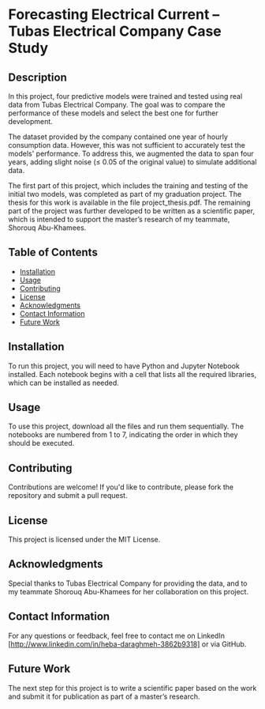 # Forecasting Electrical Current – Tubas Electrical Company Case Study 

## Description
In this project, four predictive models were trained and tested using real data from Tubas Electrical Company. The goal was to compare the performance of these models and select the best one for further development.

The dataset provided by the company contained one year of hourly consumption data. However, this was not sufficient to accurately test the models' performance. To address this, we augmented the data to span four years, adding slight noise (≤ 0.05 of the original value) to simulate additional data.

The first part of this project, which includes the training and testing of the initial two models, was completed as part of my graduation project. The thesis for this work is available in the file project_thesis.pdf. The remaining part of the project was further developed to be written as a scientific paper, which is intended to support the master’s research of my teammate, Shorouq Abu-Khamees.

## Table of Contents
- [Installation](#installation)
- [Usage](#usage)
- [Contributing](#contributing)
- [License](#license)
- [Acknowledgments](#acknowledgments)
- [Contact Information](#contactinformation)
- [Future Work](#futurework)

## Installation
To run this project, you will need to have Python and Jupyter Notebook installed. Each notebook begins with a cell that lists all the required libraries, which can be installed as needed.

## Usage
To use this project, download all the files and run them sequentially. The notebooks are numbered from 1 to 7, indicating the order in which they should be executed.

## Contributing
Contributions are welcome! If you'd like to contribute, please fork the repository and submit a pull request.

## License
This project is licensed under the MIT License.

## Acknowledgments
Special thanks to Tubas Electrical Company for providing the data, and to my teammate Shorouq Abu-Khamees for her collaboration on this project.
<a id='contactinformation'></a>
## Contact Information
For any questions or feedback, feel free to contact me on LinkedIn [http://www.linkedin.com/in/heba-daraghmeh-3862b9318] or via GitHub.
<a id='futurework'></a>
## Future Work
The next step for this project is to write a scientific paper based on the work and submit it for publication as part of a master’s research.
